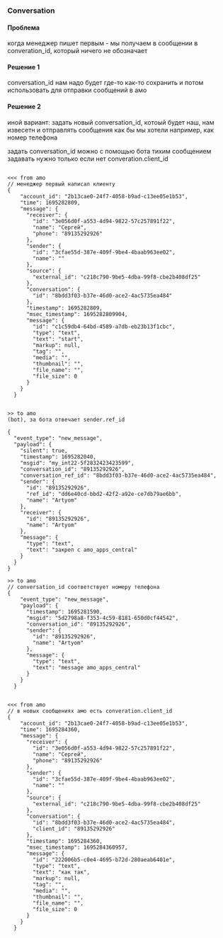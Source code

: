 
### Conversation

#### Проблема

когда менеджер пишет первым - мы получаем в сообщении в converation_id, который ничего не обозначает

#### Решение 1
conversation_id нам надо будет где-то как-то сохранить и потом использовать для отправки сообщений в амо

#### Решение 2
иной вариант: задать новый conversation_id, котоый будет наш, нам извесетн и отправлять сообщения как бы мы хотели
например, как номер телефона

задать conversation_id можно с помощью бота тихим сообщением
задавать нужно только если нет converation.client_id


`````

<<< from amo
// менеджер первый написал клиенту
{
    "account_id": "2b13cae0-24f7-4058-b9ad-c13ee05e1b53",
    "time": 1695282809,
    "message": {
      "receiver": {
        "id": "3e056d0f-a553-4d94-9822-57c257891f22",
        "name": "Сергей",
        "phone": "89135292926"
      },
      "sender": {
        "id": "3cfae55d-387e-409f-9be4-4baab963ee02",
        "name": ""
      },
      "source": {
        "external_id": "c218c790-9be5-4dba-99f8-cbe2b408df25"
      },
      "conversation": {
        "id": "8bdd3f03-b37e-46d0-ace2-4ac5735ea484"
      },
      "timestamp": 1695282809,
      "msec_timestamp": 1695282809904,
      "message": {
        "id": "c1c59db4-64bd-4589-a7db-eb23b13f1cbc",
        "type": "text",
        "text": "start",
        "markup": null,
        "tag": "",
        "media": "",
        "thumbnail": "",
        "file_name": "",
        "file_size": 0
      }
    }
  }


>> to amo 
(bot), за бота отвечает sender.ref_id

{
  "event_type": "new_message",
  "payload": {
    "silent": true,
    "timestamp": 1695282040,
    "msgid": "my_int22-5f2832423423599",
    "conversation_id": "89135292926",
    "conversation_ref_id": "8bdd3f03-b37e-46d0-ace2-4ac5735ea484",
    "sender": {
      "id": "89135292926",
      "ref_id": "dd6e40cd-bbd2-42f2-a92e-ce7db79ae6bb",
      "name": "Artyom"
    },
    "receiver": {
      "id": "89135292926",
      "name": "Artyom"
    },
    "message": {
      "type": "text",
      "text": "закреп с amo_apps_central"
    }
  }
}

>> to amo
// conversation_id соответствует номеру телефона
{
    "event_type": "new_message",
    "payload": {
      "timestamp": 1695281590,
      "msgid": "5d2798a8-f353-4c59-8181-650d0cf44542",
      "conversation_id": "89135292926",
      "sender": {
        "id": "89135292926",
        "name": "Artyom"
      },
      "message": {
        "type": "text",
        "text": "message amo_apps_central"
      }
    }
  }


<<< from amo
// в новых сообщениях амо есть converation.client_id
{
    "account_id": "2b13cae0-24f7-4058-b9ad-c13ee05e1b53",
    "time": 1695284360,
    "message": {
      "receiver": {
        "id": "3e056d0f-a553-4d94-9822-57c257891f22",
        "name": "Сергей",
        "phone": "89135292926"
      },
      "sender": {
        "id": "3cfae55d-387e-409f-9be4-4baab963ee02",
        "name": ""
      },
      "source": {
        "external_id": "c218c790-9be5-4dba-99f8-cbe2b408df25"
      },
      "conversation": {
        "id": "8bdd3f03-b37e-46d0-ace2-4ac5735ea484",
        "client_id": "89135292926"
      },
      "timestamp": 1695284360,
      "msec_timestamp": 1695284360957,
      "message": {
        "id": "222006b5-c0e4-4695-b72d-280aeab6401e",
        "type": "text",
        "text": "как так",
        "markup": null,
        "tag": "",
        "media": "",
        "thumbnail": "",
        "file_name": "",
        "file_size": 0
      }
    }
  }

`````